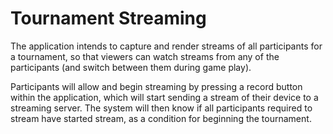 # Tournament Streaming

The application intends to capture and render streams of all participants for a tournament, so that viewers can watch streams from any of the participants (and switch between them during game play).

Participants will allow and begin streaming by pressing a record button within the application, which will start sending a stream of their device to a streaming server. The system will then know if all participants required to stream have started stream, as a condition for beginning the tournament.
